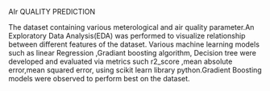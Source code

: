 AIr QUALITY PREDICTION


The dataset containing various meterological and air quality parameter.An Exploratory Data Analysis(EDA) was performed to visualize relationship between different features of the dataset.
Various machine learning models such as linear Regression ,Gradiant boosting algorithm, Decision tree were developed and evaluated via metrics such r2_score ,mean absolute error,mean squared error,
using scikit learn library python.Gradient Boosting models were observed to perform best on the dataset.
